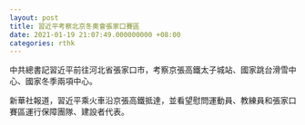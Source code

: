 ```yaml
---
layout: post
title: 習近平考察北京冬奧會張家口賽區
date: 2021-01-19 21:07:49.000000000 +08:00
categories: rthk
---
```


中共總書記習近平前往河北省張家口市，考察京張高鐵太子城站、國家跳台滑雪中心、國家冬季兩項中心。

新華社報道，習近平乘火車沿京張高鐵抵達，並看望慰問運動員、教練員和張家口賽區運行保障團隊、建設者代表。
